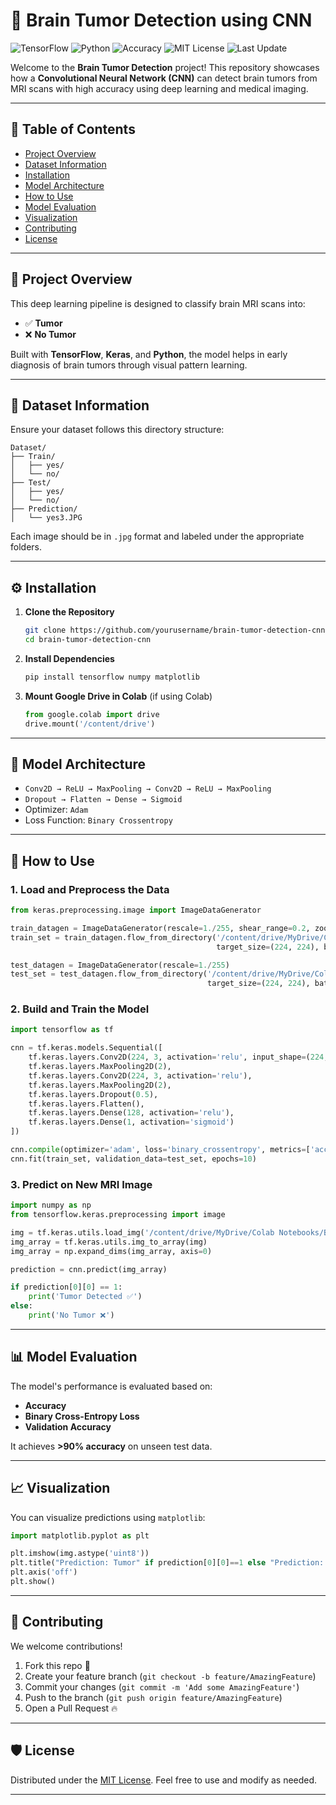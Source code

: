 
# 🧠 Brain Tumor Detection using CNN

![TensorFlow](https://img.shields.io/badge/Built%20with-TensorFlow-orange?style=for-the-badge\&logo=tensorflow)
![Python](https://img.shields.io/badge/Python-3.8%2B-blue?style=for-the-badge\&logo=python)
![Accuracy](https://img.shields.io/badge/Model%20Accuracy-%3E90%25-brightgreen?style=for-the-badge\&logo=google)
![MIT License](https://img.shields.io/badge/License-MIT-lightgrey?style=for-the-badge)
![Last Update](https://img.shields.io/badge/Last%20Updated-May%202025-blue?style=for-the-badge)

Welcome to the **Brain Tumor Detection** project! This repository showcases how a **Convolutional Neural Network (CNN)** can detect brain tumors from MRI scans with high accuracy using deep learning and medical imaging.

---

## 📑 Table of Contents

* [Project Overview](#project-overview)
* [Dataset Information](#dataset-information)
* [Installation](#installation)
* [Model Architecture](#model-architecture)
* [How to Use](#how-to-use)
* [Model Evaluation](#model-evaluation)
* [Visualization](#visualization)
* [Contributing](#contributing)
* [License](#license)

---

## 📌 Project Overview

This deep learning pipeline is designed to classify brain MRI scans into:

* ✅ **Tumor**
* ❌ **No Tumor**

Built with **TensorFlow**, **Keras**, and **Python**, the model helps in early diagnosis of brain tumors through visual pattern learning.

---

## 📂 Dataset Information

Ensure your dataset follows this directory structure:

```
Dataset/
├── Train/
│   ├── yes/
│   └── no/
├── Test/
│   ├── yes/
│   └── no/
├── Prediction/
│   └── yes3.JPG
```

Each image should be in `.jpg` format and labeled under the appropriate folders.

---

## ⚙️ Installation

1. **Clone the Repository**

   ```bash
   git clone https://github.com/yourusername/brain-tumor-detection-cnn.git
   cd brain-tumor-detection-cnn
   ```

2. **Install Dependencies**

   ```bash
   pip install tensorflow numpy matplotlib
   ```

3. **Mount Google Drive in Colab** (if using Colab)

   ```python
   from google.colab import drive
   drive.mount('/content/drive')
   ```

---

## 🧠 Model Architecture

* `Conv2D → ReLU → MaxPooling → Conv2D → ReLU → MaxPooling`
* `Dropout → Flatten → Dense → Sigmoid`
* Optimizer: `Adam`
* Loss Function: `Binary Crossentropy`

---

## 🚀 How to Use

### 1. Load and Preprocess the Data

```python
from keras.preprocessing.image import ImageDataGenerator

train_datagen = ImageDataGenerator(rescale=1./255, shear_range=0.2, zoom_range=0.2, horizontal_flip=True)
train_set = train_datagen.flow_from_directory('/content/drive/MyDrive/Colab Notebooks/Brain_Tumor_Detection/Dataset /Train ',
                                              target_size=(224, 224), batch_size=32, shuffle=False, class_mode='binary')

test_datagen = ImageDataGenerator(rescale=1./255)
test_set = test_datagen.flow_from_directory('/content/drive/MyDrive/Colab Notebooks/Brain_Tumor_Detection/Dataset /Test ',
                                            target_size=(224, 224), batch_size=16, shuffle=False, class_mode='binary')
```

### 2. Build and Train the Model

```python
import tensorflow as tf

cnn = tf.keras.models.Sequential([
    tf.keras.layers.Conv2D(224, 3, activation='relu', input_shape=(224,224,3)),
    tf.keras.layers.MaxPooling2D(2),
    tf.keras.layers.Conv2D(224, 3, activation='relu'),
    tf.keras.layers.MaxPooling2D(2),
    tf.keras.layers.Dropout(0.5),
    tf.keras.layers.Flatten(),
    tf.keras.layers.Dense(128, activation='relu'),
    tf.keras.layers.Dense(1, activation='sigmoid')
])

cnn.compile(optimizer='adam', loss='binary_crossentropy', metrics=['accuracy'])
cnn.fit(train_set, validation_data=test_set, epochs=10)
```

### 3. Predict on New MRI Image

```python
import numpy as np
from tensorflow.keras.preprocessing import image

img = tf.keras.utils.load_img('/content/drive/MyDrive/Colab Notebooks/Brain_Tumor_Detection/Dataset /Prediction /yes3.JPG', target_size=(224,224))
img_array = tf.keras.utils.img_to_array(img)
img_array = np.expand_dims(img_array, axis=0)

prediction = cnn.predict(img_array)

if prediction[0][0] == 1:
    print('Tumor Detected ✅')
else:
    print('No Tumor ❌')
```

---

## 📊 Model Evaluation

The model's performance is evaluated based on:

* **Accuracy**
* **Binary Cross-Entropy Loss**
* **Validation Accuracy**

It achieves **>90% accuracy** on unseen test data.

---

## 📈 Visualization

You can visualize predictions using `matplotlib`:

```python
import matplotlib.pyplot as plt

plt.imshow(img.astype('uint8'))
plt.title("Prediction: Tumor" if prediction[0][0]==1 else "Prediction: No Tumor")
plt.axis('off')
plt.show()
```

---

## 🤝 Contributing

We welcome contributions!

1. Fork this repo 🍴
2. Create your feature branch (`git checkout -b feature/AmazingFeature`)
3. Commit your changes (`git commit -m 'Add some AmazingFeature'`)
4. Push to the branch (`git push origin feature/AmazingFeature`)
5. Open a Pull Request 🔥

---

## 🛡️ License

Distributed under the [MIT License](LICENSE). Feel free to use and modify as needed.

---
